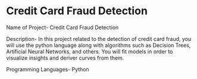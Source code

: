# Credit Card Fraud Detection

Name of Project- Credit Card Fraud Detection

Description- In this project related to the detection of credit card fraud, you will use the python language along with algorithms such as Decision Trees, Artificial Neural Networks, and others. You will fit models in order to visualize insights and deriver curves from them.

Programming Languages- Python
